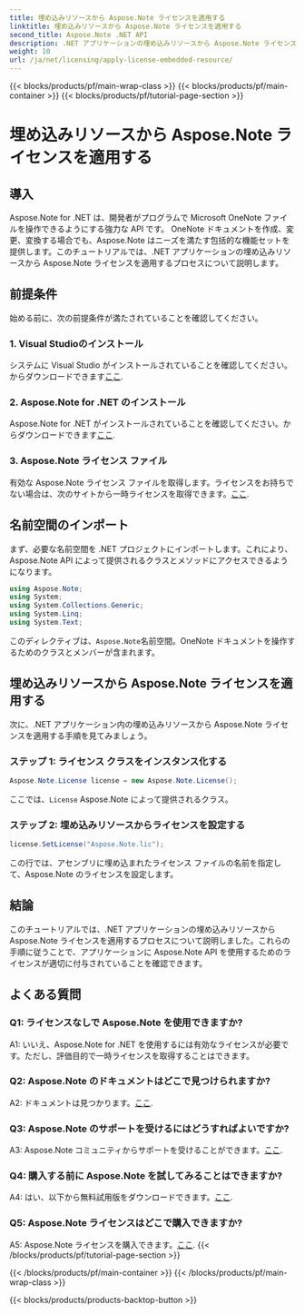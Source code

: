 ```yaml
---
title: 埋め込みリソースから Aspose.Note ライセンスを適用する
linktitle: 埋め込みリソースから Aspose.Note ライセンスを適用する
second_title: Aspose.Note .NET API
description: .NET アプリケーションの埋め込みリソースから Aspose.Note ライセンスを適用する方法を学びます。シームレスな統合については、ステップバイステップのガイドに従ってください。
weight: 10
url: /ja/net/licensing/apply-license-embedded-resource/
---
```


{{< blocks/products/pf/main-wrap-class >}}
{{< blocks/products/pf/main-container >}}
{{< blocks/products/pf/tutorial-page-section >}}

# 埋め込みリソースから Aspose.Note ライセンスを適用する

## 導入

Aspose.Note for .NET は、開発者がプログラムで Microsoft OneNote ファイルを操作できるようにする強力な API です。 OneNote ドキュメントを作成、変更、変換する場合でも、Aspose.Note はニーズを満たす包括的な機能セットを提供します。このチュートリアルでは、.NET アプリケーションの埋め込みリソースから Aspose.Note ライセンスを適用するプロセスについて説明します。

## 前提条件

始める前に、次の前提条件が満たされていることを確認してください。

### 1. Visual Studioのインストール

システムに Visual Studio がインストールされていることを確認してください。からダウンロードできます[ここ](https://visualstudio.microsoft.com/).

### 2. Aspose.Note for .NET のインストール

Aspose.Note for .NET がインストールされていることを確認してください。からダウンロードできます[ここ](https://releases.aspose.com/note/net/).

### 3. Aspose.Note ライセンス ファイル

有効な Aspose.Note ライセンス ファイルを取得します。ライセンスをお持ちでない場合は、次のサイトから一時ライセンスを取得できます。[ここ](https://purchase.aspose.com/temporary-license/).

## 名前空間のインポート

まず、必要な名前空間を .NET プロジェクトにインポートします。これにより、Aspose.Note API によって提供されるクラスとメソッドにアクセスできるようになります。

```csharp
using Aspose.Note;
using System;
using System.Collections.Generic;
using System.Linq;
using System.Text;
```

このディレクティブは、`Aspose.Note`名前空間。OneNote ドキュメントを操作するためのクラスとメンバーが含まれます。

## 埋め込みリソースから Aspose.Note ライセンスを適用する

次に、.NET アプリケーション内の埋め込みリソースから Aspose.Note ライセンスを適用する手順を見てみましょう。

### ステップ 1: ライセンス クラスをインスタンス化する

```csharp
Aspose.Note.License license = new Aspose.Note.License();
```

ここでは、`License` Aspose.Note によって提供されるクラス。

### ステップ 2: 埋め込みリソースからライセンスを設定する

```csharp
license.SetLicense("Aspose.Note.lic");
```

この行では、アセンブリに埋め込まれたライセンス ファイルの名前を指定して、Aspose.Note のライセンスを設定します。

## 結論

このチュートリアルでは、.NET アプリケーションの埋め込みリソースから Aspose.Note ライセンスを適用するプロセスについて説明しました。これらの手順に従うことで、アプリケーションに Aspose.Note API を使用するためのライセンスが適切に付与されていることを確認できます。

## よくある質問

### Q1: ライセンスなしで Aspose.Note を使用できますか?

A1: いいえ、Aspose.Note for .NET を使用するには有効なライセンスが必要です。ただし、評価目的で一時ライセンスを取得することはできます。

### Q2: Aspose.Note のドキュメントはどこで見つけられますか?

 A2: ドキュメントは見つかります。[ここ](https://reference.aspose.com/note/net/).

### Q3: Aspose.Note のサポートを受けるにはどうすればよいですか?

 A3: Aspose.Note コミュニティからサポートを受けることができます。[ここ](https://forum.aspose.com/c/note/28).

### Q4: 購入する前に Aspose.Note を試してみることはできますか?

 A4: はい、以下から無料試用版をダウンロードできます。[ここ](https://releases.aspose.com/).

### Q5: Aspose.Note ライセンスはどこで購入できますか?

 A5: Aspose.Note ライセンスを購入できます。[ここ](https://purchase.aspose.com/buy).
{{< /blocks/products/pf/tutorial-page-section >}}

{{< /blocks/products/pf/main-container >}}
{{< /blocks/products/pf/main-wrap-class >}}

{{< blocks/products/products-backtop-button >}}

